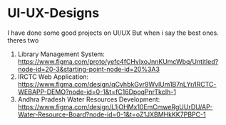 # UI-UX-Designs

I have done some good projects on UI/UX But when i say the best ones. theres two 
1. Library Management System: https://www.figma.com/proto/yefc4fCHvIxoJnnKUmcWbq/Untitled?node-id=20-3&starting-point-node-id=20%3A3
2. IRCTC Web Application: https://www.figma.com/design/qCvhbkGvr9WvlUm1B7nLYr/IRCTC-WEBAPP-DEMO?node-id=0-1&t=fC16DpoqPnrTkcIh-1
3. Andhra Pradesh Water Resources Development: https://www.figma.com/design/L1jOHMx10EmCmweRgUUrDU/AP-Water-Resource-Board?node-id=0-1&t=oZ1JXBMHkKK7PBPC-1

